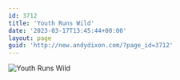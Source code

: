 ```yaml
---
id: 3712
title: 'Youth Runs Wild'
date: '2023-03-17T13:45:44+00:00'
layout: page
guid: 'http://new.andydixon.com/?page_id=3712'
---
```


![Youth Runs Wild](https://i0.wp.com/assets.g8x2.ldn.idrivee2-23.com/posters/Youth%20Runs%20Wild%2001.jpg?w=1200&ssl=1 "Youth Runs Wild")